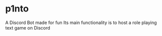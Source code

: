 # p1nto
A Discord Bot made for fun
Its main functionality is to host a role playing text game on Discord
